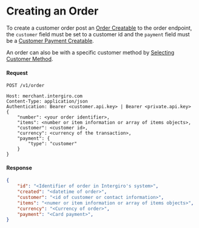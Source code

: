 # Creating an Order

To create a customer order post an [Order Creatable](../order/reference.html#order) to the order endpoint, 
the `customer` field must be set to a customer id and the `payment` field must be a [Customer Payment Creatable](./reference.html#customer-payment).

An order can also be with a specific customer method by [Selecting Customer Method](./payment-methods.html#select-customer-method).

#### Request
``` {1} JSON
POST /v1/order

Host: merchant.intergiro.com
Content-Type: application/json
Authentication: Bearer <customer.api.key> | Bearer <private.api.key>
{
	"number": <your order identifier>,
	"items": <number or item information or array of items objects>,
    "customer": <customer id>,
	"currency": <currency of the transaction>,
	"payment": {
		"type": "customer"
	}
}
```

#### Response
```json
{
    "id": "<Identifier of order in Intergiro's system>",
    "created": "<datetime of order>",
    "customer": "<id of customer or contact information>",
    "items": "<numer or item information or array of items objects>",
    "currency": "<Currency of order>",
    "payment": "<Card payment>",
}
```
